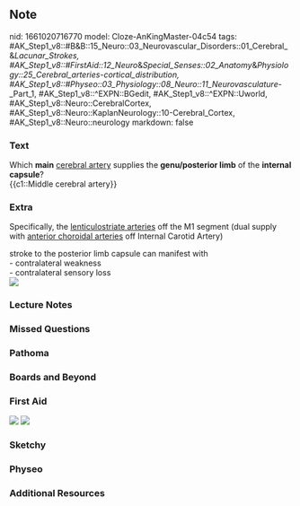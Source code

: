 ## Note
nid: 1661020716770
model: Cloze-AnKingMaster-04c54
tags: #AK_Step1_v8::#B&B::15_Neuro::03_Neurovascular_Disorders::01_Cerebral_&_Lacunar_Strokes, #AK_Step1_v8::#FirstAid::12_Neuro_&_Special_Senses::02_Anatomy_&_Physiology::25_Cerebral_arteries_-_cortical_distribution, #AK_Step1_v8::#Physeo::03_Physiology::08_Neuro::11_Neurovasculature_-_Part_1, #AK_Step1_v8::^EXPN::BGedit, #AK_Step1_v8::^EXPN::Uworld, #AK_Step1_v8::Neuro::CerebralCortex, #AK_Step1_v8::Neuro::KaplanNeurology::10-Cerebral_Cortex, #AK_Step1_v8::Neuro::neurology
markdown: false

### Text
<div>
  Which <b>main</b> <u>cerebral artery</u> supplies the
  <b>genu/</b><b>posterior limb</b> of the <b>internal capsule</b>?
</div>
<div>
  {{c1::Middle cerebral artery}}
</div>

### Extra
Specifically, the <u>lenticulostriate arteries</u> off the M1
segment (dual supply with <u>anterior choroidal arteries</u> off
Internal Carotid Artery)
<div>
  <div>
    stroke to the posterior limb capsule can manifest with
  </div>
  <div>
    - contralateral weakness
  </div>
  <div>
    - contralateral sensory loss
  </div>
  <div><img src="paste-1934109672734721.jpg"></div>
</div>

### Lecture Notes


### Missed Questions


### Pathoma


### Boards and Beyond


### First Aid
<img src="tmpctFC96.png"> <img src="tmp5jO3V3.png">

### Sketchy


### Physeo


### Additional Resources

